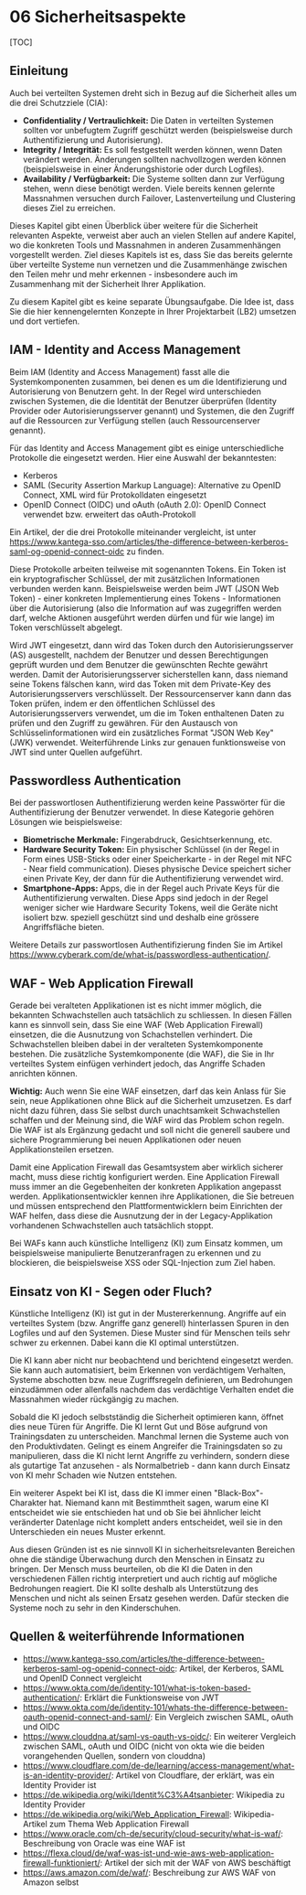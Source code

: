 # 06 Sicherheitsaspekte
[TOC]

## Einleitung
Auch bei verteilten Systemen dreht sich in Bezug auf die Sicherheit alles um die drei Schutzziele (CIA):
* **Confidentiality / Vertraulichkeit:** Die Daten in verteilten Systemen sollten vor unbefugtem Zugriff geschützt werden (beispielsweise durch Authentifizierung und Autorisierung).
* **Integrity / Integrität:** Es soll festgestellt werden können, wenn Daten verändert werden. Änderungen sollten nachvollzogen werden können (beispielsweise in einer Änderungshistorie oder durch Logfiles).
* **Availability / Verfügbarkeit:** Die Systeme sollten dann zur Verfügung stehen, wenn diese benötigt werden. Viele bereits kennen gelernte Massnahmen versuchen durch Failover, Lastenverteilung und Clustering dieses Ziel zu erreichen.

Dieses Kapitel gibt einen Überblick über weitere für die Sicherheit relevanten Aspekte, verweist aber auch an vielen Stellen auf andere Kapitel, wo die konkreten Tools und Massnahmen in anderen Zusammenhängen vorgestellt werden. Ziel dieses Kapitels ist es, dass Sie das bereits gelernte über verteilte Systeme nun vernetzen und die Zusammenhänge zwischen den Teilen mehr und mehr erkennen - insbesondere auch im Zusammenhang mit der Sicherheit Ihrer Applikation.

Zu diesem Kapitel gibt es keine separate Übungsaufgabe. Die Idee ist, dass Sie die hier kennengelernten Konzepte in Ihrer Projektarbeit (LB2) umsetzen und dort vertiefen.

## IAM - Identity and Access Management
Beim IAM (Identity and Access Management) fasst alle die Systemkomponenten zusammen, bei denen es um die Identifizierung und Autorisierung von Benutzern geht. In der Regel wird unterschieden zwischen Systemen, die die Identität der Benutzer überprüfen (Identity Provider oder Autorisierungsserver genannt) und Systemen, die den Zugriff auf die Ressourcen zur Verfügung stellen (auch Ressourcenserver genannt).

Für das Identity and Access Management gibt es einige unterschiedliche Protokolle die eingesetzt werden. Hier eine Auswahl der bekanntesten:
* Kerberos
* SAML (Security Assertion Markup Language): Alternative zu OpenID Connect, XML wird für Protokolldaten eingesetzt
* OpenID Connect (OIDC) und oAuth (oAuth 2.0): OpenID Connect verwendet bzw. erweitert das oAuth-Protokoll

Ein Artikel, der die drei Protokolle miteinander vergleicht, ist unter https://www.kantega-sso.com/articles/the-difference-between-kerberos-saml-og-openid-connect-oidc zu finden.

Diese Protokolle arbeiten teilweise mit sogenannten Tokens. Ein Token ist ein kryptografischer Schlüssel, der mit zusätzlichen Informationen verbunden werden kann. Beispielsweise werden beim JWT (JSON Web Token) - einer konkreten Implementierung eines Tokens - Informationen über die Autorisierung (also die Information auf was zugegriffen werden darf, welche Aktionen ausgeführt werden dürfen und für wie lange) im Token verschlüsselt abgelegt.

Wird JWT eingesetzt, dann wird das Token durch den Autorisierungsserver (AS) ausgestellt, nachdem der Benutzer und dessen Berechtigungen geprüft wurden und dem Benutzer die gewünschten Rechte gewährt werden. Damit der Autorisierungsserver sicherstellen kann, dass niemand seine Tokens fälschen kann, wird das Token mit dem Private-Key des Autorisierungsservers verschlüsselt. Der Ressourcenserver kann dann das Token prüfen, indem er den öffentlichen Schlüssel des Autorisierungsservers verwendet, um die im Token enthaltenen Daten zu prüfen und den Zugriff zu gewähren. Für den Austausch von Schlüsselinformationen wird ein zusätzliches Format "JSON Web Key" (JWK) verwendet. Weiterführende Links zur genauen funktionsweise von JWT sind unter Quellen aufgeführt.


<!--
SAML, OpenID Connect (Erweiterung von oAuth - erweitert die Authentifizierung), 

oAuth: Regelt den Zugriff bzw. Ablauf. Involviert: Autorisierungsserver (AS), Ressourcenserver (RS), Applikation

Die Applikation bezieht beim AS ein Token und die Ressourcen beim RS. Gegenüber des RS authentifiziert sich die Applikation via Token, welches sie vom AS erhalten hat. Der RS validiert das Token beim AS im Hintergrund (aber wie?). Als Format des Tokens kann JWT zum Einsatz kommen.
//-->


## Passwordless Authentication
Bei der passwortlosen Authentifizierung werden keine Passwörter für die Authentifizierung der Benutzer verwendet. In diese Kategorie gehören Lösungen wie beispielsweise:
* **Biometrische Merkmale:** Fingerabdruck, Gesichtserkennung, etc.
* **Hardware Security Token:** Ein physischer Schlüssel (in der Regel in Form eines USB-Sticks oder einer Speicherkarte - in der Regel mit NFC - Near field communication). Dieses physische Device speichert sicher einen Private Key, der dann für die Authentifizierung verwendet wird.
* **Smartphone-Apps:** Apps, die in der Regel auch Private Keys für die Authentifizierung verwalten. Diese Apps sind jedoch in der Regel weniger sicher wie Hardware Security Tokens, weil die Geräte nicht isoliert bzw. speziell geschützt sind und deshalb eine grössere Angriffsfläche bieten.

Weitere Details zur passwortlosen Authentifizierung finden Sie im Artikel https://www.cyberark.com/de/what-is/passwordless-authentication/.

<!--
Notizen (work in progress):
Thema Schlüsselverwaltung und Verteilung könnte ergänzt werden

Verschlüsselung ChatGPT:
In verteilten Systemen gibt es mehrere Schlüsselkomponenten, die für die Verschlüsselung und damit für die Sicherheit der Datenübertragung und -speicherung zuständig sind. Diese Komponenten spielen eine zentrale Rolle bei der Absicherung der Kommunikation und der Gewährleistung der Vertraulichkeit, Integrität und Authentizität der Daten. Die wichtigsten Systemkomponenten im Kontext der Verschlüsselung sind:
1. Schlüsselerzeugung und -verwaltung (Key Management)

    Schlüsselgeneratoren: Erzeugen kryptografische Schlüssel, die für die Ver- und Entschlüsselung verwendet werden. Diese Schlüssel können symmetrisch (gleicher Schlüssel für Ver- und Entschlüsselung) oder asymmetrisch (öffentlich/privat) sein.
    Schlüsselverteilungszentren (Key Distribution Centers, KDC): Verteilen kryptografische Schlüssel sicher an die Teilnehmer eines verteilten Systems.
    Public Key Infrastructure (PKI): Verwaltet öffentliche und private Schlüsselpaare, unterstützt durch digitale Zertifikate, die von einer Zertifizierungsstelle (Certificate Authority, CA) ausgestellt werden.

2. Zertifizierungsstellen (Certificate Authorities, CA)

    Zertifikatserstellung: Stellen digitale Zertifikate aus, die die Authentizität eines öffentlichen Schlüssels bestätigen.
    Zertifikatsverwaltung: Verwalten die Lebensdauer von Zertifikaten, einschließlich der Ausstellung, Verlängerung und dem Widerruf.
    Vertrauenshierarchien: Unterstützen Hierarchien von CAs, die Vertrauen in einer verteilten Umgebung schaffen.

3. Verschlüsselungsalgorithmen

    Symmetrische Verschlüsselung: Verwendet denselben Schlüssel für die Ver- und Entschlüsselung, z. B. AES (Advanced Encryption Standard), DES (Data Encryption Standard).
    Asymmetrische Verschlüsselung: Verwendet ein Schlüsselpaar (privat/öffentlich), z. B. RSA (Rivest-Shamir-Adleman), ECC (Elliptic Curve Cryptography).
    Hybridverschlüsselung: Kombination aus symmetrischer und asymmetrischer Verschlüsselung, bei der ein symmetrischer Schlüssel mithilfe asymmetrischer Verfahren sicher ausgetauscht wird.

4. Verschlüsselungstransporte

    TLS/SSL (Transport Layer Security / Secure Sockets Layer): Verschlüsselt den Datenverkehr zwischen Client und Server, indem es symmetrische Schlüssel aushandelt, die durch asymmetrische Verfahren geschützt werden.
    IPsec (Internet Protocol Security): Verschlüsselt den Datenverkehr auf der Netzwerkschicht, um eine sichere Kommunikation zwischen zwei Netzwerkknoten zu gewährleisten.
    VPN (Virtual Private Network): Schafft verschlüsselte Tunnel zwischen Teilnehmern eines verteilten Systems, um eine sichere Datenübertragung über unsichere Netzwerke zu ermöglichen.

5. Authentifizierungssysteme

    Kerberos: Ein Netzwerk-Authentifizierungsprotokoll, das symmetrische Verschlüsselung und Ticket-basierte Mechanismen verwendet, um sicherzustellen, dass Clients und Server sicher miteinander kommunizieren können.
    OAuth/OpenID Connect: Authentifizierungs- und Autorisierungsprotokolle, die in verteilten Systemen verwendet werden, um die Identität eines Nutzers sicher festzustellen und den Zugriff auf Ressourcen zu verwalten.

6. Sicherer Speicher für Schlüssel (Key Vaults)

    Hardware Security Module (HSM): Spezialisierte Hardware, die kryptografische Schlüssel speichert und manipulationssichere Operationen mit diesen Schlüsseln ermöglicht.
    Key Management Services (KMS): Cloud-basierte oder lokale Systeme, die Schlüssel sicher speichern und verwalten und Zugangskontrolle bieten.

7. Sicherheitsprotokolle für den Nachrichtenaustausch

    PGP (Pretty Good Privacy): Ein Protokoll, das für die Verschlüsselung von E-Mails und Dateien verwendet wird, wobei es auf einer Kombination von asymmetrischer und symmetrischer Kryptographie basiert.
    S/MIME (Secure/Multipurpose Internet Mail Extensions): Ein Standard, der die Verschlüsselung und Signierung von E-Mails ermöglicht.
    Ende-zu-Ende-Verschlüsselung (E2EE): Sicherstellt, dass nur der Sender und der Empfänger die Nachrichten entschlüsseln können, z. B. in Anwendungen wie WhatsApp oder Signal.

8. Integritätsprüfung und Authentifizierung

    Digitale Signaturen: Bieten eine Möglichkeit, die Integrität und Authentizität einer Nachricht zu prüfen, indem die Nachricht mit einem privaten Schlüssel signiert und mit dem öffentlichen Schlüssel verifiziert wird.
    Message Authentication Codes (MAC): Verwendet symmetrische Schlüssel, um die Integrität einer Nachricht zu gewährleisten.
    Hash-Funktionen: Berechnen eindeutige Fingerabdrücke (Hashes) von Nachrichten, um sicherzustellen, dass diese nicht verändert wurden (z. B. SHA-256).

Diese Komponenten arbeiten oft zusammen, um ein ganzheitliches Sicherheitskonzept in verteilten Systemen zu ermöglichen. Jede Komponente trägt dazu bei, entweder die Daten zu verschlüsseln, sicher zu speichern, zu transportieren oder die Identität der Kommunikationspartner zu überprüfen.


//-->

## WAF - Web Application Firewall
Gerade bei veralteten Applikationen ist es nicht immer möglich, die bekannten Schwachstellen auch tatsächlich zu schliessen. In diesen Fällen kann es sinnvoll sein, dass Sie eine WAF (Web Application Firewall) einsetzen, die die Ausnutzung von Schachstellen verhindert. Die Schwachstellen bleiben dabei in der veralteten Systemkomponente bestehen. Die zusätzliche Systemkomponente (die WAF), die Sie in Ihr verteiltes System einfügen verhindert jedoch, das Angriffe Schaden anrichten können.

**Wichtig:** Auch wenn Sie eine WAF einsetzen, darf das kein Anlass für Sie sein, neue Applikationen ohne Blick auf die Sicherheit umzusetzen. Es darf nicht dazu führen, dass Sie selbst durch unachtsamkeit Schwachstellen schaffen und der Meinung sind, die WAF wird das Problem schon regeln. Die WAF ist als Ergänzung gedacht und soll nicht die generell saubere und sichere Programmierung bei neuen Applikationen oder neuen Applikationsteilen ersetzen.

Damit eine Application Firewall das Gesamtsystem aber wirklich sicherer macht, muss diese richtig konfiguriert werden. Eine Application Firewall muss immer an die Gegebenheiten der konkreten Applikation angepasst werden. Applikationsentwickler kennen ihre Applikationen, die Sie betreuen und müssen entsprechend den Plattformentwicklern beim Einrichten der WAF helfen, dass diese die Ausnutzung der in der Legacy-Applikation vorhandenen Schwachstellen auch tatsächlich stoppt.

Bei WAFs kann auch künstliche Intelligenz (KI) zum Einsatz kommen, um beispielsweise manipulierte Benutzeranfragen zu erkennen und zu blockieren, die beispielsweise XSS oder SQL-Injection zum Ziel haben.

## Einsatz von KI - Segen oder Fluch?
Künstliche Intelligenz (KI) ist gut in der Mustererkennung. Angriffe auf ein verteiltes System (bzw. Angriffe ganz generell) hinterlassen Spuren in den Logfiles und auf den Systemen. Diese Muster sind für Menschen teils sehr schwer zu erkennen. Dabei kann die KI optimal unterstützen.

Die KI kann aber nicht nur beobachtend und berichtend eingesetzt werden. Sie kann auch automatisiert, beim Erkennen von verdächtigem Verhalten, Systeme abschotten bzw. neue Zugriffsregeln definieren, um Bedrohungen einzudämmen oder allenfalls nachdem das verdächtige Verhalten endet die Massnahmen wieder rückgängig zu machen.

Sobald die KI jedoch selbstständig die Sicherheit optimieren kann, öffnet dies neue Türen für Angriffe. Die KI lernt Gut und Böse aufgrund von Trainingsdaten zu unterscheiden. Manchmal lernen die Systeme auch von den Produktivdaten. Gelingt es einem Angreifer die Trainingsdaten so zu manipulieren, dass die KI nicht lernt Angriffe zu verhindern, sondern diese als gutartige Tat anzusehen - als Normalbetrieb - dann kann durch Einsatz von KI mehr Schaden wie Nutzen entstehen.

Ein weiterer Aspekt bei KI ist, dass die KI immer einen "Black-Box"-Charakter hat. Niemand kann mit Bestimmtheit sagen, warum eine KI entscheidet wie sie entschieden hat und ob Sie bei ähnlicher leicht veränderter Datenlage nicht komplett anders entscheidet, weil sie in den Unterschieden ein neues Muster erkennt.

Aus diesen Gründen ist es nie sinnvoll KI in sicherheitsrelevanten Bereichen ohne die ständige Überwachung durch den Menschen in Einsatz zu bringen. Der Mensch muss beurteilen, ob die KI die Daten in den verschiedenen Fällen richtig interpretiert und auch richtig auf mögliche Bedrohungen reagiert. Die KI sollte deshalb als Unterstützung des Menschen und nicht als seinen Ersatz gesehen werden. Dafür stecken die Systeme noch zu sehr in den Kinderschuhen.


<!--
Notizen (Work in progress):
Systemkomponenten zu Autorisierung, Verschlüsselung
Webapplicationfirewalls -> WAF

Einsatz von KI zur Mustererkennung: Überwachung durch Menschen nötig... sonst lässt sich System beim Lernen durch angreifer manipuliere, dass die KI plötzlich mehr Schaden anrichten kann wie das sie nutzen bringt.
Problematik auch: KI = Black-Box. Nicht mehr transparent, warum was wie geschützt wird.
//-->

## Quellen & weiterführende Informationen
* https://www.kantega-sso.com/articles/the-difference-between-kerberos-saml-og-openid-connect-oidc: Artikel, der Kerberos, SAML und OpenID Connect vergleicht
* https://www.okta.com/de/identity-101/what-is-token-based-authentication/: Erklärt die Funktionsweise von JWT
* https://www.okta.com/de/identity-101/whats-the-difference-between-oauth-openid-connect-and-saml/: Ein Vergleich zwischen SAML, oAuth und OIDC
* https://www.clouddna.at/saml-vs-oauth-vs-oidc/: Ein weiterer Vergleich zwischen SAML, oAuth und OIDC (nicht von okta wie die beiden vorangehenden Quellen, sondern von clouddna)
* https://www.cloudflare.com/de-de/learning/access-management/what-is-an-identity-provider/: Artikel von Cloudflare, der erklärt, was ein Identity Provider ist
* https://de.wikipedia.org/wiki/Identit%C3%A4tsanbieter: Wikipedia zu Identity Provider
* https://de.wikipedia.org/wiki/Web_Application_Firewall: Wikipedia-Artikel zum Thema Web Application Firewall
* https://www.oracle.com/ch-de/security/cloud-security/what-is-waf/: Beschreibung von Oracle was eine WAF ist
* https://flexa.cloud/de/waf-was-ist-und-wie-aws-web-application-firewall-funktioniert/: Artikel der sich mit der WAF von AWS beschäftigt
* https://aws.amazon.com/de/waf/: Beschreibung zur AWS WAF von Amazon selbst

<!--
Notizen (work in progress):
Quellen zu KI und verteilten Systemen im Zusammenhang mit IDS/IPS und WAF suchen
Quellen zu IAM Themen suchen (OpenAPI, JWT, oAuth)
//-->